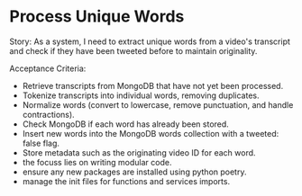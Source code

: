 # Process Unique Words

Story: As a system, I need to extract unique words from a video's transcript and check if they have been tweeted before to maintain originality.

Acceptance Criteria:

- Retrieve transcripts from MongoDB that have not yet been processed.
- Tokenize transcripts into individual words, removing duplicates.
- Normalize words (convert to lowercase, remove punctuation, and handle contractions).
- Check MongoDB if each word has already been stored.
- Insert new words into the MongoDB words collection with a tweeted: false flag.
- Store metadata such as the originating video ID for each word.
- the focuss lies on writing modular code.
- ensure any new packages are installed using python poetry.
- manage the init files for functions and services imports.